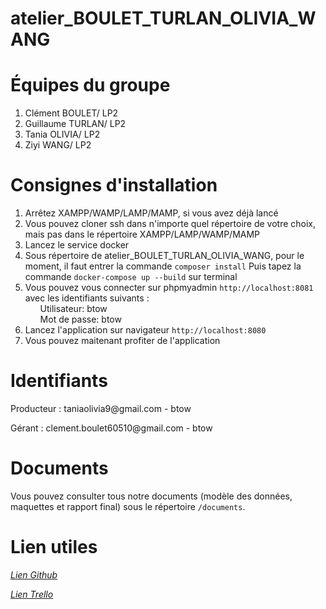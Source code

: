 # atelier_BOULET_TURLAN_OLIVIA_WANG

<h1>Équipes du groupe</h1>
<ol>
<li>Clément BOULET/ LP2</li>
<li>Guillaume TURLAN/ LP2</li>
<li>Tania OLIVIA/ LP2</li>
<li>Ziyi WANG/ LP2</li>
</ol>


<h1>Consignes d'installation</h1>

<ol>
  <li>Arrêtez XAMPP/WAMP/LAMP/MAMP, si vous avez déjà lancé</li>
  <li>Vous pouvez cloner ssh dans n'importe quel répertoire de votre choix, mais pas dans le répertoire XAMPP/LAMP/WAMP/MAMP</li>
  <li>Lancez le service docker</li>
  <li>Sous répertoire de atelier_BOULET_TURLAN_OLIVIA_WANG, pour le moment, il faut entrer la commande <code>composer install</code>
    Puis tapez la commande <code>docker-compose up --build</code> sur terminal</li>
  
  <li>
    Vous pouvez vous connecter sur phpmyadmin <code>http://localhost:8081</code> avec les identifiants suivants :<br>
    <ul>Utilisateur: btow</ul>
    <ul>Mot de passe: btow</ul>
  </li>
  
  <li>Lancez l'application sur navigateur <code>http://localhost:8080</code></li>
  <li>Vous pouvez maitenant profiter de l'application</li>
</ol>


<h1>Identifiants</h1>
<p> Producteur : taniaolivia9@gmail.com  -  btow</p>
<p> Gérant : clement.boulet60510@gmail.com  -  btow</p>

<h1>Documents</h1>
<p>Vous pouvez consulter tous notre documents (modèle des données, maquettes et rapport final) sous le répertoire <code>/documents</code>.</p>

<h1>Lien utiles</h1>
<address>
    <p><a href="https://github.com/taniaolivia/atelier_BOULET_TURLAN_OLIVIA_WANG">Lien Github</a></p>
    <p><a href="https://trello.com/invite/b/IP8662es/36311ddee1c603b49997901532cecf96/atelier">Lien Trello</a></p>
</address>



